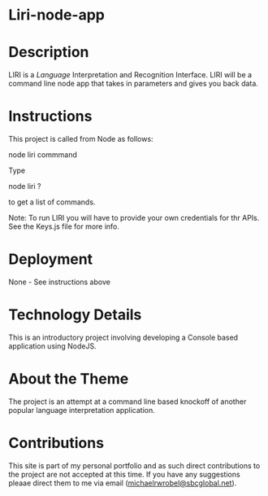 # Liri-node-app

# Description

LIRI is a _Language_ Interpretation and Recognition Interface. LIRI will be a command line node app that takes in parameters and gives you back data.

# Instructions

This project is called from Node as follows:

node liri commmand <argument>

Type

node liri ?

to get a list of commands.

Note: To run LIRI you will have to provide your own credentials for thr APIs.  See the Keys.js file for more info.

# Deployment 

None - See instructions above

# Technology Details

This is an introductory project involving developing a Console based application using NodeJS.

# About the Theme

The project is an attempt at a command line based knockoff of another popular language interpretation application.

# Contributions
This site is part of my personal portfolio and as such direct contributions to the project are not accepted at this time.  If you have any suggestions pleaae direct them to me via email (michaelrwrobel@sbcglobal.net).